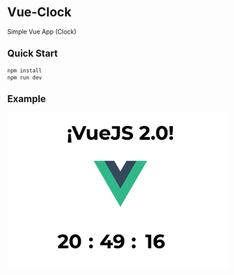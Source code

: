 # Vue-Clock
Simple Vue App (Clock)

## Quick Start
```
npm install
npm run dev
```

## Example

![example-vue-clock](./images/example.png)
